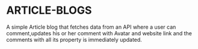 # ARTICLE-BLOGS
A simple Article blog that fetches data from an API where a user can comment,updates his or her comment with Avatar and website link and the comments with all its property is immediately updated.
